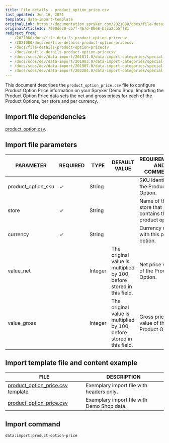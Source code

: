 ```yaml
---
title: File details - product_option_price.csv
last_updated: Jun 16, 2021
template: data-import-template
originalLink: https://documentation.spryker.com/2021080/docs/file-details-product-option-pricecsv
originalArticleId: 7990de20-cb7f-467d-80e8-b3ca2cb5ff81
redirect_from:
  - /2021080/docs/file-details-product-option-pricecsv
  - /2021080/docs/en/file-details-product-option-pricecsv
  - /docs/file-details-product-option-pricecsv
  - /docs/en/file-details-product-option-pricecsv
  - /docs/scos/dev/data-import/201811.0/data-import-categories/special-product-types/product-options/file-details-product-option-price.csv.html
  - /docs/scos/dev/data-import/201903.0/data-import-categories/special-product-types/product-options/file-details-product-option-price.csv.html
  - /docs/scos/dev/data-import/201907.0/data-import-categories/special-product-types/product-options/file-details-product-option-price.csv.html
  - /docs/scos/dev/data-import/202204.0/data-import-categories/special-product-types/product-options/file-details-product-option-price.csv.html
---
```


This document describes the `product_option_price.csv` file to configure Product Option Price information on your Spryker Demo Shop. Importing the Product Option Price data sets the net and gross prices for each of the Product Options, per store and per currency.

## Import file dependencies

[product_option.csv](/docs/pbc/all/product-information-management/{{page.version}}/import-and-export-data/product-options/file-details-product-option.csv.html).

## Import file parameters

| PARAMETER | REQUIRED | TYPE | DEFAULT VALUE | REQUIREMENTS AND COMMENTS | DESCRIPTION |
| --- | --- | --- | --- | --- | --- |
| product_option_sku | &check; | String |  |  SKU identifier of the Product Option.|
| store | &check; | String |  | Name of the store that contains this product option. |
| currency | &check; | String |  | Currency used with this product option. |
| value_net |  | Integer |The original value is multiplied by 100, before stored in this field. | Net price value of the Product Option. |
| value_gross |  | Integer | The original value is multiplied by 100, before stored in this field. | Gross price value of the Product Option. |


## Import template file and content example

| FILE | DESCRIPTION |
| --- | --- |
| [product_option_price.csv template](https://spryker.s3.eu-central-1.amazonaws.com/docs/Developer+Guide/Back-End/Data+Manipulation/Data+Ingestion/Data+Import/Data+Import+Categories/Special+Product+Types/Product+Options/Template+product_option_price.csv) | Exemplary import file with headers only. |
| [product_option_price.csv](https://spryker.s3.eu-central-1.amazonaws.com/docs/Developer+Guide/Back-End/Data+Manipulation/Data+Ingestion/Data+Import/Data+Import+Categories/Special+Product+Types/Product+Options/product_option_price.csv) | Exemplary import file with Demo Shop data. |

## Import command

```bash
data:import:product-option-price
```
